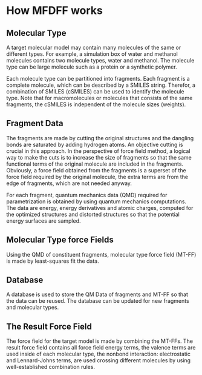 # How MFDFF works

## Molecular Type
A target molecular model may contain many molecules of the same or different types. For example, a simulation box of water and methanol molecules contains two molecule types, water and methanol. The molecule type can be large molecule such as a protein or a synthetic polymer. 

Each molecule type can be partitioned into fragments. Each fragment is a complete molecule, which can be described by a SMILES string. Therefor, a combination of SMILES (cSMILES) can be used to identify the molecule type. Note that for macromolecules or molecules that consists of the same fragments, the cSMILES is independent of the molecule sizes (weights). 

## Fragment Data

The fragments are made by cutting the original structures and the dangling bonds are saturated by adding hydrogen atoms. An objective cutting is crucial in this approach. In the perspective of force field method, a logical way to make the cuts is to increase the size of fragments so that the same functional terms of the original molecule are included in the fragments. Obviously, a force field obtained from the fragments is a superset of the force field required by the original molecule, the extra terms are from the edge of fragments, which are not needed anyway.

For each fragment, quantum mechanics data (QMD) required for parametrization is obtained by using quantum mechanics computations. The data are energy, energy derivatives and atomic charges, computed for the optimized structures and distorted structures so that the potential energy surfaces are sampled. 

## Molecular Type force Fields

Using the QMD of constituent fragments, molecular type force field (MT-FF) is made by least-squares fit the data. 

## Database
A database is used to store the QM Data of fragments and MT-FF so that the data can be reused. The database can be updated for new fragments and molecular types.  

## The Result Force Field
The force field for the target model is made by combining the MT-FFs. The result force field contains all force field energy terms, the valence terms are used inside of each molecular type, the nonbond interaction: electrostatic and Lennard-Johns terms, are used crossing different molecules by using well-established combination rules. 

